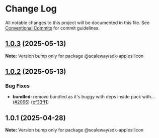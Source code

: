 # Change Log

All notable changes to this project will be documented in this file.
See [Conventional Commits](https://conventionalcommits.org) for commit guidelines.

## [1.0.3](https://github.com/scaleway/scaleway-sdk-js/compare/@scaleway/sdk-applesilicon@1.0.2...@scaleway/sdk-applesilicon@1.0.3) (2025-05-13)

**Note:** Version bump only for package @scaleway/sdk-applesilicon

## [1.0.2](https://github.com/scaleway/scaleway-sdk-js/compare/@scaleway/sdk-applesilicon@1.0.1...@scaleway/sdk-applesilicon@1.0.2) (2025-05-13)

### Bug Fixes

- **bundled:** remove bundled as it's buggy with deps inside pack with… ([#2096](https://github.com/scaleway/scaleway-sdk-js/issues/2096)) ([bf33ff1](https://github.com/scaleway/scaleway-sdk-js/commit/bf33ff1f9cdd951add94817dac27239c86ef5437))

## 1.0.1 (2025-04-28)

**Note:** Version bump only for package @scaleway/sdk-applesilicon
